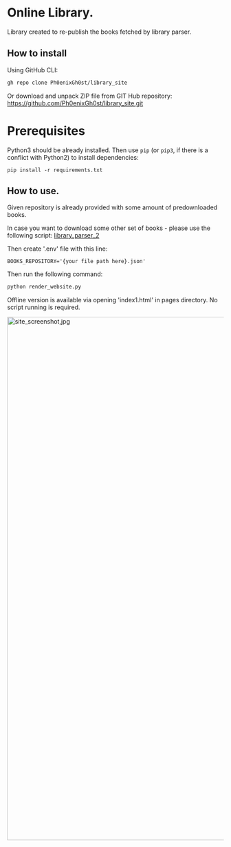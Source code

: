 # Online Library.
Library created to re-publish the books fetched by library parser.

## How to install
Using GitHub CLI:
```bash
gh repo clone Ph0enixGh0st/library_site
```

Or download and unpack ZIP file from GIT Hub repository: https://github.com/Ph0enixGh0st/library_site.git

# Prerequisites
Python3 should be already installed. 
Then use `pip` (or `pip3`, if there is a conflict with Python2) to install dependencies:
```
pip install -r requirements.txt
```

## How to use.
Given repository is already provided with some amount of predownloaded books.

In case you want to download some other set of books - please use the following script: 
[library_parser_2](https://github.com/Ph0enixGh0st/library_parser_2)

Then create '.env' file with this line:
```
BOOKS_REPOSITORY='{your file path here}.json'
```



Then run the following command:

```bash
python render_website.py
```

Offline version is available via opening 'index1.html' in pages directory. No script running is required.



<img width="1216" alt="site_screenshot,jpg" src="https://user-images.githubusercontent.com/108229516/214078473-644996cd-9cc0-4de8-a575-7ce258d3cde4.png">
